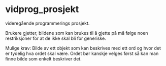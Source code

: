 # vidprog_prosjekt
videregående programmerings prosjekt.



Brukere gjetter, bildene som kan brukes til å gjette på må følge noen restriksjoner for at de ikke skal bli for generiske.

Mulige krav:
Bilde av ett objekt som kan beskrives med ett ord og hvor det er tydelig hva ordet skal være.
Ordet bør kanskje velges først så kan man finne bilde som enkelt beskriver det. 




